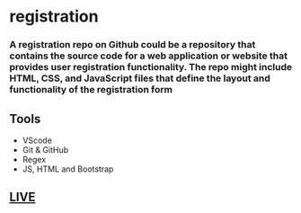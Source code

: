 # registration

### A registration repo on Github could be a repository that contains the source code for a web application or website that provides user registration functionality. The repo might include HTML, CSS, and JavaScript files that define the layout and functionality of the registration form

## Tools
- VScode
- Git & GitHub
- Regex
- JS, HTML and Bootstrap 

## [LIVE](https://mufidalnadi.github.io/registration/)